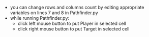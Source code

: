+ you can change rows and columns count by editing appropriate variables on lines 7 and 8 in Pathfinder.py
+ while running Pathfinder.py:
    - click left mouse button to put Player in selected cell
    - click right mouse button to put Target in selected cell